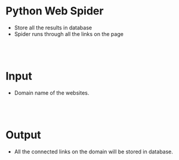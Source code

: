 <h1>Python Web Spider</h1>
<ul><li>Store all the results in database</li>
<li>Spider runs through all the links on the page</li>
</ul>

<br><br>
<h1>Input</h1>
<ul><li>Domain name of the websites.</li></ul>
<br><br>
<h1>Output</h1>
<ul><li>All the connected links on the domain will be stored in database.</li></ul>
